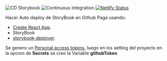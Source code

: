 ![CD Storybook](https://github.com/cionagi/CD-storybook/workflows/CD%20Storybook/badge.svg)
![Continuous Integration](https://github.com/cionagi/CD-storybook/workflows/Continuous%20Integration/badge.svg)
[![Netlify Status](https://api.netlify.com/api/v1/badges/212fcdb4-075b-4160-8a43-12c25ed84098/deploy-status)](https://app.netlify.com/sites/frosty-hypatia-a7127a/deploys)

Hacer Auto deploy de StoryBook en Github Page usando:

- [Create React App](https://github.com/facebook/create-react-app).
- StoryBook
- [storybook-deployer](https://github.com/storybookjs/storybook-deployer).

Se genero un [Personal access tokens](https://github.com/settings/tokens), luego en los setting del proyecto en la
opcion de **Secrets** se creo la Variable **githubToken**
 
